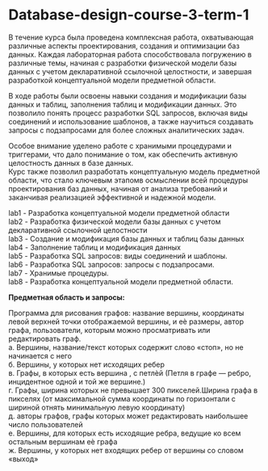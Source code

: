 # Database-design-course-3-term-1

В течение курса была проведена комплексная работа, охватывающая различные аспекты проектирования, создания и оптимизации баз данных. Каждая лабораторная работа способствовала погружению в различные темы, начиная с разработки физической модели базы данных с учетом декларативной ссылочной целостности, и завершая разработкой концептуальной модели предметной области.

В ходе работы были освоены навыки создания и модификации базы данных и таблиц, заполнения таблиц и модификации данных. Это позволило понять процесс разработки SQL запросов, включая виды соединений и использование шаблонов, а также научиться создавать запросы с подзапросами для более сложных аналитических задач.

Особое внимание уделено работе с хранимыми процедурами и триггерами, что дало понимание о том, как обеспечить активную целостность данных в базе данных.  
Курс также позволил разработать концептуальную модель предметной области, что стало ключевым этапомв осмыслении всей процедуры проектирования баз данных, начиная от анализа требований и заканчивая реализацией эффективной и надежной модели. 

lab1 - Разработка концептуальной модели предметной области<br>
lab2 - Разработка физической модели базы данных с учетом декларативной ссылочной целостности<br>
lab3 - Создание и модификация базы данных и таблиц базы данных<br>
lab4 - Заполнение таблиц и модификация данных<br>
lab5 - Разработка SQL запросов: виды соединений и шаблоны.<br>
lab6 - Разработка SQL запросов: запросы с подзапросами.<br>
lab7 - Хранимые процедуры.<br>
lab8 - Разработка концептуальной модели предметной области.<br>

**Предметная область и запросы:**

Программа для рисования графов: название вершины, координаты левой верхней точки отображаемой вершины, и еѐ размеры, автор графа, пользователи, которым можно просматривать или редактировать граф.  
а. Вершины, название/текст которых содержит слово «стоп», но не начинается с него  
б. Вершины, у которых нет исходящих ребер  
в. Графы, в которых есть вершина , с петлѐй (Петля в графе — ребро, инцидентное одной и той же вершине.)  
г. Графы, ширина которых не превышает 300 пикселей.Ширина графа в пикселях (от максимальной сумма координаты по горизонтали с шириной отнять минимальную левую координату)  
д. авторы графов, графы которых может редактировать наибольшее число пользователей  
е. Вершины, для которых есть исходящие ребра, ведущие ко всем остальным вершинам еѐ графа  
ж. Вершины, у которых нет входящих ребер от вершины со словом «выход»  
